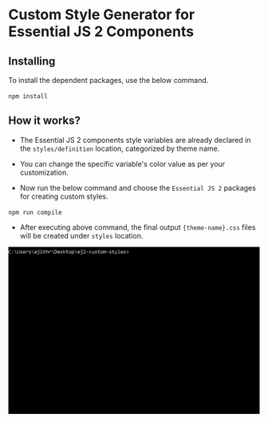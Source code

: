 # Custom Style Generator for Essential JS 2 Components

## Installing

To install the dependent packages, use the below command.

`
npm install
`

## How it works?

- The Essential JS 2 components style variables are already declared in the `styles/definition` location, categorized by theme name.

- You can change the specific variable's color value as per your customization.

- Now run the below command and choose the `Essential JS 2` packages for creating custom styles.

`
npm run compile
`

- After executing above command, the final output `{theme-name}.css` files will be created under `styles` location.

![demo](images/demo.gif)